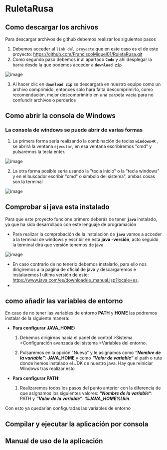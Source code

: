 # RuletaRusa

## Como descargar los archivos
Para descargar archivos de github debemos realizar los siguientes pasos

1. Debemos acceder al `link del proyecto` que en este caso es el de este proyecto: https://github.com/FranciscoMiguel01/RuletaRusa.git 
2. Como segundo paso debemos ir al apartado **`Code`**  y ahí desplegar la barra desde la que podemos acceder a **`download zip`**

![image](https://user-images.githubusercontent.com/79007014/109994085-40caa000-7d0d-11eb-9886-a555a72e8d2c.png)

3. Al hacer clic en **`download zip`** se descargará en nuestro equipo como un archivo comprimido, entonces solo hará falta descomprimirlo, como recomendación, mejor descomprimirlo en una carpeta vacía para no confundir archivos o perderlos 







## Como abrir la consola de Windows
### La consola de windows se puede abrir de varias formas
1. La primera forma seria realizando la combinación de teclas **`windows+R`** , se abrirá la ventana `ejecutar`, en esa ventana escribiremos  "cmd" y pulsaremos la tecla enter.

![image](https://user-images.githubusercontent.com/79007014/109996078-2bef0c00-7d0f-11eb-9d8f-a2167d9502c0.png)

2. La otra forma posible sería usando la "tecla inicio" o la "tecla windows" y en el buscador escribir "cmd" o símbolo del sistema", ambas cosas son la terminal


![image](https://user-images.githubusercontent.com/79007014/109998660-c05a6e00-7d11-11eb-8b6f-c2ea83c7f62b.png)




## Comprobar si java esta instalado

Para que este proyecto funcione primero deberás de tener **`java`** instalado, ya que ha sido desarrollado con este lenguaje de programación
- Para realizar la comprobación de la instalación de **`java`** vamos a acceder a la terminal de windows y escribir en esta **java -versión**, acto seguido la terminal dirá que versión tenemos de java.

![image](https://user-images.githubusercontent.com/79007014/110000145-44612580-7d13-11eb-9a67-297cf5272233.png)

- En caso contrario de no tenerlo debemos instalarlo, para ello nos dirigiremos a la pagina de oficial de java y descargaremos e instalaremos l ultima versión de este: https://www.java.com/es/download/ie_manual.jsp?locale=es.
- 

 ## como añadir las variables de entorno
 
En caso de no tener las variables de entorno **PATH** y **HOME** las podremos instalar de la siguiente manera: 

- **Para configurar JAVA_HOME:** 
	
	1. Debemos dirigirnos hacia el panel de control >Sistema >Configuración avanzada del sistema >Variables del entorno.
	
	2. Pulsaremos en la opción "Nueva"  y le asignamos como **_“Nombre de la variable”_**: **JAVA_HOME** y como **_“Valor de variable”_** el path o ruta donde hemos instalado el JDK de nuestro java. Hay que reiniciar Windows tras realizar esto
	
- **Para configurar PATH:**

	1. Realizaremos todos los pasos del punto anterior con la diferencia de que asignamos los siguientes valores: **_“Nombre de la variable“_**: PATH y **_“Valor de la variable”_**: **_%JAVA_HOME%\bin_**.
	
Con esto ya quedarían configuradas las variables de entorno




## Compilar y ejecutar la aplicación por consola

## Manual de uso de la aplicación
